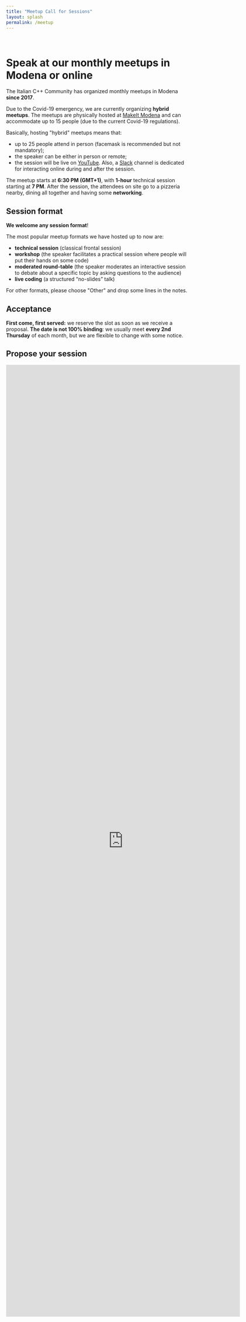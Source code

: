 ```yaml
---
title: "Meetup Call for Sessions"
layout: splash
permalink: /meetup
---
```


<br/>

# Speak at our monthly meetups in Modena or online

The Italian C++ Community has organized monthly meetups in Modena **since 2017**.

Due to the Covid-19 emergency, we are currently organizing **hybrid meetups**. The meetups are physically hosted at [MakeIt Modena](https://www.google.com/maps/place/Palestra+Digitale+MakeitModena/@44.6594541,10.8945142,15z/data=!4m2!3m1!1s0x0:0x9604568cf54b2b99?sa=X&ved=2ahUKEwiO1s_vwdvzAhXD_rsIHQL9DoIQ_BJ6BAhoEAU) and can accommodate up to 15 people (due to the current Covid-19 regulations).

Basically, hosting "hybrid" meetups means that:
- up to 25 people attend in person (facemask is recommended but not mandatory);
- the speaker can be either in person or remote;
- the session will be live on [YouTube](https://www.youtube.com/channel/UCNge3iECU0XKjshac_hdejw). Also, a [Slack](https://italiancpp.org/slack) channel is dedicated for interacting online during and after the session.

The meetup starts at **6:30 PM (GMT+1)**, with **1-hour** technical session starting at **7 PM**. After the session, the attendees on site go to a pizzeria nearby, dining all together and having some **networking**.

## Session format

**We welcome any session format**!

The most popular meetup formats we have hosted up to now are:
- **technical session** (classical frontal session)
- **workshop** (the speaker facilitates a practical session where people will put their hands on some code)
-  **moderated round-table** (the speaker moderates an interactive session to debate about a specific topic by asking questions to the audience)
- **live coding** (a structured “no-slides” talk)

For other formats, please choose "Other" and drop some lines in the notes.

## Acceptance

**First come, first served:** we reserve the slot as soon as we receive a proposal. **The date is not 100% binding**: we usually meet **every 2nd Thursday** of each month, but we are flexible to change with some notice.

## Propose your session

<iframe src="https://docs.google.com/forms/d/e/1FAIpQLScCGQ550sr8Ti6v3jw8ftApykB67MgsbCwiP-w9HpcbHsiqhA/viewform?embedded=true" width="640" height="2600" frameborder="0" marginheight="0" marginwidth="0">Caricamento…</iframe>
